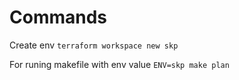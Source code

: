 # Commands

Create env
`terraform workspace new skp`

For runing makefile with env value
`ENV=skp make plan`